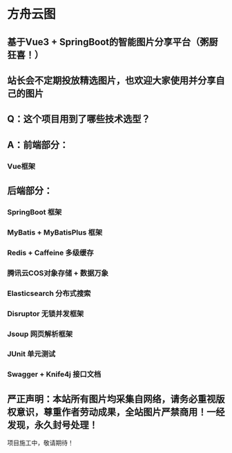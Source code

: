 # 方舟云图

## 基于Vue3 + SpringBoot的智能图片分享平台（粥厨狂喜！）
## 站长会不定期投放精选图片，也欢迎大家使用并分享自己的图片

## Q：这个项目用到了哪些技术选型？
## A：前端部分：
###  Vue框架
## 后端部分：
### SpringBoot 框架
### MyBatis + MyBatisPlus 框架
### Redis + Caffeine 多级缓存
### 腾讯云COS对象存储 + 数据万象
### Elasticsearch 分布式搜索
### Disruptor 无锁并发框架
### Jsoup 网页解析框架
### JUnit 单元测试
### Swagger + Knife4j 接口文档

## 严正声明：本站所有图片均采集自网络，请务必重视版权意识，尊重作者劳动成果，全站图片严禁商用！一经发现，永久封号处理！

项目施工中，敬请期待！